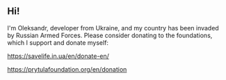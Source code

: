 ## Hi!

I'm Oleksandr, developer from Ukraine, and my country has been invaded by Russian Armed Forces.
Please consider donating to the foundations, which I support and donate myself:

https://savelife.in.ua/en/donate-en/

https://prytulafoundation.org/en/donation

<!--
**Dreamescaper/Dreamescaper** is a ✨ _special_ ✨ repository because its `README.md` (this file) appears on your GitHub profile.

Here are some ideas to get you started:

- 🔭 I’m currently working on ...
- 🌱 I’m currently learning ...
- 👯 I’m looking to collaborate on ...
- 🤔 I’m looking for help with ...
- 💬 Ask me about ...
- 📫 How to reach me: ...
- 😄 Pronouns: ...
- ⚡ Fun fact: ...
-->
